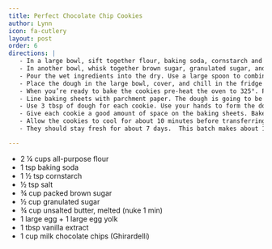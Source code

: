 ```yaml
---
title: Perfect Chocolate Chip Cookies
author: Lynn
icon: fa-cutlery
layout: post
order: 6
directions: |
   - In a large bowl, sift together flour, baking soda, cornstarch and salt.
   - In another bowl, whisk together brown sugar, granulated sugar, and melted butter. Whisk until the sugars have dissolved. Add in the egg and egg yolk and whisk. Then add vanilla extract.
   - Pour the wet ingredients into the dry. Use a large spoon to combine the ingredients together. Fold in chocolate chips.
   - Place the dough in the large bowl, cover, and chill in the fridge for at least 3 hours, preferably overnight.
   - When you’re ready to bake the cookies pre-heat the oven to 325°. Pull the dough out of the fridge and let sit for about 10 minutes.
   - Line baking sheets with parchment paper. The dough is going to be hard, and firm, and a little difficult to work with.
   - Use 3 tbsp of dough for each cookie. Use your hands to form the dough into balls. Press and few additional chocolate chips into the top of each ball.
   - Give each cookie a good amount of space on the baking sheets. Bake for 11-12 minutes. Cookies will appear under-baked.
   - Allow the cookies to cool for about 10 minutes before transferring them to wire-cooling racks to finish cooling.
   - They should stay fresh for about 7 days.  This batch makes about 16 cookies.

---
```


<ul>
	<li>2 ¼ cups all-purpose flour</li>
	<li>1 tsp baking soda</li>
	<li>1 ½ tsp cornstarch</li>
	<li>½ tsp salt</li>
	<li>¾ cup packed brown sugar</li>
	<li>½ cup granulated sugar</li>
	<li>¾ cup unsalted butter, melted (nuke 1 min)</li>
	<li>1 large egg + 1 large egg yolk</li>
	<li>1 tbsp vanilla extract</li>
	<li>1 cup milk chocolate chips (Ghirardelli)</li>
</ul>